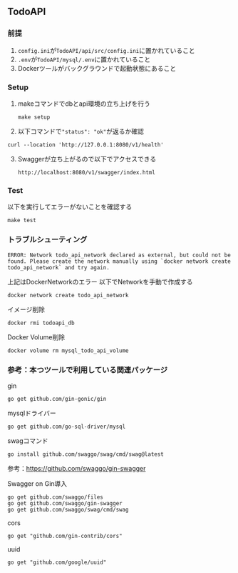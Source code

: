 ## TodoAPI

### 前提
1. `config.ini`が`TodoAPI/api/src/config.ini`に置かれていること
2. `.env`が`TodoAPI/mysql/.env`に置かれていること
3. Dockerツールがバックグラウンドで起動状態にあること

### Setup
1. makeコマンドでdbとapi環境の立ち上げを行う

    `make setup`

2. 以下コマンドで`"status": "ok"`が返るか確認

```
curl --location 'http://127.0.0.1:8080/v1/health'
```


3. Swaggerが立ち上がるので以下でアクセスできる

    `http://localhost:8080/v1/swagger/index.html`

### Test
以下を実行してエラーがないことを確認する

`make test`

### トラブルシューティング
```
ERROR: Network todo_api_network declared as external, but could not be found. Please create the network manually using `docker network create todo_api_network` and try again.
```
上記はDockerNetworkのエラー
以下でNetworkを手動で作成する

`docker network create todo_api_network`

イメージ削除

`docker rmi todoapi_db`

Docker Volume削除

`docker volume rm mysql_todo_api_volume `

### 参考：本つツールで利用している関連パッケージ
gin

`go get github.com/gin-gonic/gin`

mysqlドライバー

`go get github.com/go-sql-driver/mysql`

swagコマンド

`go install github.com/swaggo/swag/cmd/swag@latest`

参考：https://github.com/swaggo/gin-swagger

Swagger on Gin導入

```
go get github.com/swaggo/files
go get github.com/swaggo/gin-swagger
go get github.com/swaggo/swag/cmd/swag
```


cors

`go get "github.com/gin-contrib/cors"`

uuid

`go get "github.com/google/uuid"`
